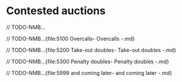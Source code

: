 # <a name="Contested_auctions"> Contested auctions

// TODO-NMB...



// TODO-NMB...{file:5100 Overcalls\- Overcalls -.md}

// TODO-NMB...{file:5200 Take-out doubles\- Take-out doubles -.md}

// TODO-NMB...{file:5300 Penalty doubles\- Penalty doubles -.md}

// TODO-NMB...{file:5999 and coming later\- and coming later -.md}
